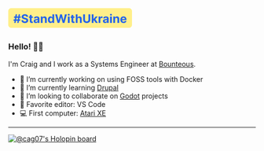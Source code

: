 [![Stand With Ukraine](https://raw.githubusercontent.com/vshymanskyy/StandWithUkraine/main/badges/StandWithUkraine.svg)](https://stand-with-ukraine.pp.ua)
---

### Hello! 👋🏻
I'm Craig and I work as a Systems Engineer at [Bounteous](https://bounteous.com/). 

- 🔭 I’m currently working on using FOSS tools with Docker
- 🌱 I’m currently learning [Drupal](https://github.com/drupal/drupal)
- 👯 I’m looking to collaborate on [Godot](https://github.com/godotengine/godot) projects
- 📝 Favorite editor: VS Code
- 💻 First computer: [Atari XE](https://en.wikipedia.org/wiki/Atari_8-bit_family)


---
[![@cag07's Holopin board](https://holopin.io/api/user/board?user=cag07)](https://holopin.io/@cag07)

<!--
**CAG07/CAG07** is a ✨ _special_ ✨ repository because its `README.md` (this file) appears on your GitHub profile.

Here are some ideas to get you started:

- 🔭 I’m currently working on ...
- 🌱 I’m currently learning ...
- 👯 I’m looking to collaborate on ...
- 🤔 I’m looking for help with ...
- 💬 Ask me about ...
- 📫 How to reach me: ...
- 😄 Pronouns: ...
- ⚡ Fun fact: ...
-->
